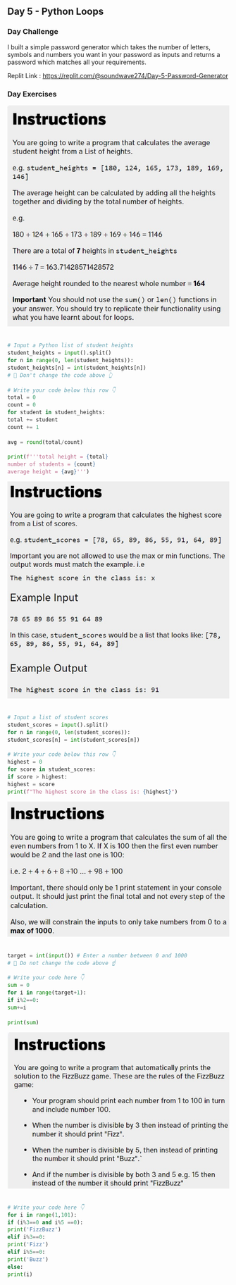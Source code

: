 ## Day 5 - Python Loops

### Day Challenge

I built a simple password generator which takes the number of letters, symbols and numbers you want in your password as inputs and returns a password which matches all your requirements.

Replit Link : https://replit.com/@soundwave274/Day-5-Password-Generator

### Day Exercises

<img src="/Day-05/5-1.jpeg">

```python

# Input a Python list of student heights
student_heights = input().split()
for n in range(0, len(student_heights)):
student_heights[n] = int(student_heights[n])
# 🚨 Don't change the code above 👆

# Write your code below this row 👇
total = 0
count = 0
for student in student_heights:
total += student
count += 1

avg = round(total/count)

print(f'''total height = {total}
number of students = {count}
average height = {avg}''')

```

<img src="/Day-05/5-2.jpeg">

```python

# Input a list of student scores
student_scores = input().split()
for n in range(0, len(student_scores)):
student_scores[n] = int(student_scores[n])

# Write your code below this row 👇
highest = 0
for score in student_scores:
if score > highest:
highest = score
print(f"The highest score in the class is: {highest}")

```

<img src="/Day-05/5-3.jpeg">

```python

target = int(input()) # Enter a number between 0 and 1000
# 🚨 Do not change the code above ☝️

# Write your code here 👇
sum = 0
for i in range(target+1):
if i%2==0:
sum+=i

print(sum)

```

<img src="/Day-05/5-4.jpeg">

```python

# Write your code here 👇
for i in range(1,101):
if (i%3==0 and i%5 ==0):
print('FizzBuzz')
elif i%3==0:
print('Fizz')
elif i%5==0:
print('Buzz')
else:
print(i)

```
